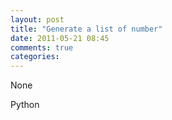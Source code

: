 ```yaml
---
layout: post
title: "Generate a list of number"
date: 2011-05-21 08:45
comments: true
categories: 
---
```


None


Python




